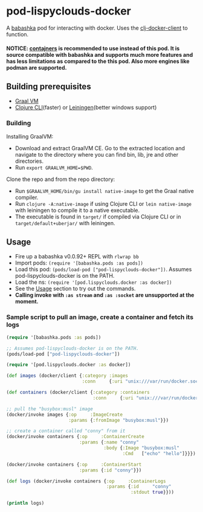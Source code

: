 # pod-lispyclouds-docker

A [babashka](https://github.com/borkdude/babashka) pod for interacting with docker. Uses the [clj-docker-client](https://github.com/into-docker/clj-docker-client) to function.

#### NOTICE: [contajners](https://github.com/lispyclouds/contajners) is recommended to use instead of this pod. It is source compatible with babashka and supports much more features and has less limitations as compared to the this pod. Also more engines like podman are supported.

## Building prerequisites
- [Graal VM](https://www.graalvm.org/downloads/)
- [Clojure CLI](https://clojure.org/guides/getting_started)(faster) or [Leiningen](https://leiningen.org/)(better windows support)

### Building
Installing GraalVM:
- Download and extract GraalVM CE. Go to the extracted location and navigate to
  the directory where you can find bin, lib, jre and other directories.
- Run `export GRAALVM_HOME=$PWD`.

Clone the repo and from the repo directory:
- Run `$GRAALVM_HOME/bin/gu install native-image` to get the Graal native compiler.
- Run `clojure -A:native-image` if using Clojure CLI or `lein native-image` with leiningen to compile it to a native executable.
- The executable is found in `target/` if compiled via Clojure CLI or in `target/default+uberjar/` with leiningen.

## Usage
- Fire up a babashka v0.0.92+ REPL with `rlwrap bb`
- Import pods: `(require '[babashka.pods :as pods])`
- Load this pod: `(pods/load-pod ["pod-lispyclouds-docker"])`. Assumes pod-lispyclouds-docker is on the PATH.
- Load the ns: `(require '[pod.lispyclouds.docker :as docker])`
- See the [Usage](https://github.com/into-docker/clj-docker-client#usage) section to try out the commands.
- **Calling invoke with `:as stream` and `:as :socket` are unsupported at the moment.**

### Sample script to pull an image, create a container and fetch its logs
```clojure
(require '[babashka.pods :as pods])

;; Assumes pod-lispyclouds-docker is on the PATH.
(pods/load-pod ["pod-lispyclouds-docker"])

(require '[pod.lispyclouds.docker :as docker])

(def images (docker/client {:category :images
                            :conn     {:uri "unix:///var/run/docker.sock"}}))

(def containers (docker/client {:category :containers
                                :conn     {:uri "unix:///var/run/docker.sock"}}))

;; pull the "busybox:musl" image
(docker/invoke images {:op     :ImageCreate
                       :params {:fromImage "busybox:musl"}})

;; create a container called "conny" from it
(docker/invoke containers {:op     :ContainerCreate
                           :params {:name "conny"
                                    :body {:Image "busybox:musl"
                                           :Cmd   ["echo" "hello"]}}})

(docker/invoke containers {:op     :ContainerStart
                           :params {:id "conny"}})

(def logs (docker/invoke containers {:op     :ContainerLogs
                                     :params {:id     "conny"
                                              :stdout true}}))

(println logs)
```
